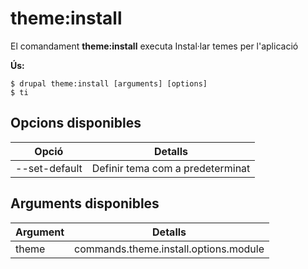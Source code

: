 # theme:install
El comandament **theme:install** executa Instal·lar temes per l'aplicació

**Ús:**
```
$ drupal theme:install [arguments] [options] 
$ ti  
```

## Opcions disponibles
Opció | Detalls
-------|-------------
--set-default | Definir tema com a predeterminat

## Arguments disponibles
Argument | Detalls
---------|-------------
theme | commands.theme.install.options.module

